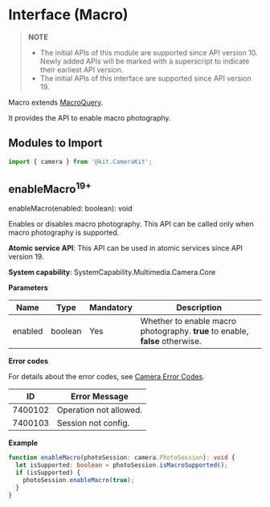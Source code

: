 # Interface (Macro)
<!--Kit: Camera Kit-->
<!--Subsystem: Multimedia-->
<!--Owner: @qano-->
<!--SE: @leo_ysl-->
<!--TSE: @xchaosioda-->

> **NOTE**
>
> - The initial APIs of this module are supported since API version 10. Newly added APIs will be marked with a superscript to indicate their earliest API version.
> - The initial APIs of this interface are supported since API version 19.

Macro extends [MacroQuery](arkts-apis-camera-MacroQuery.md).

It provides the API to enable macro photography.

## Modules to Import

```ts
import { camera } from '@kit.CameraKit';
```

## enableMacro<sup>19+</sup>

enableMacro(enabled: boolean): void

Enables or disables macro photography. This API can be called only when macro photography is supported.

**Atomic service API**: This API can be used in atomic services since API version 19.

**System capability**: SystemCapability.Multimedia.Camera.Core

**Parameters**

| Name    | Type                  | Mandatory| Description                 |
| -------- | -------------------- | ---- | -------------------- |
| enabled | boolean | Yes  | Whether to enable macro photography. **true** to enable, **false** otherwise.|

**Error codes**

For details about the error codes, see [Camera Error Codes](errorcode-camera.md).

| ID   | Error Message                    |
|----------|--------------------------|
| 7400102  | Operation not allowed.   |
| 7400103  | Session not config.      |

**Example**

```ts
function enableMacro(photoSession: camera.PhotoSession): void {
  let isSupported: boolean = photoSession.isMacroSupported();
  if (isSupported) {
    photoSession.enableMacro(true);
  }
}
```

